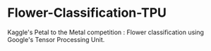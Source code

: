 # Flower-Classification-TPU
Kaggle's Petal to the Metal competition : Flower classification using Google's Tensor Processing Unit.
